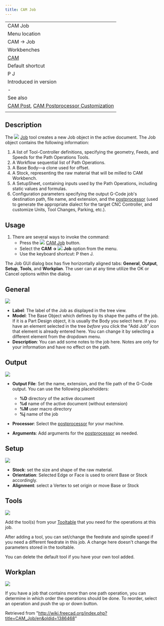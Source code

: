 ```yaml
---
title: CAM Job
---
```


|                                                                                                                                         |
| --------------------------------------------------------------------------------------------------------------------------------------- |
| CAM Job                                                                                                                                 |
| Menu location                                                                                                                           |
| CAM → Job                                                                                                                               |
| Workbenches                                                                                                                             |
| [CAM](/CAM_Workbench "CAM Workbench")                                                                                                   |
| Default shortcut                                                                                                                        |
| P J                                                                                                                                     |
| Introduced in version                                                                                                                   |
| -                                                                                                                                       |
| See also                                                                                                                                |
| [CAM Post](/CAM_Post "CAM Post"), [CAM Postprocessor Customization](/CAM_Postprocessor_Customization "CAM Postprocessor Customization") |
|                                                                                                                                         |

## Description

The ![](/images/CAM_Job.svg) [Job](/CAM_Job "CAM Job") tool creates a new Job object in the active document. The Job object contains the following information:

1. A list of Tool-Controller definitions, specifying the geometry, Feeds, and Speeds for the Path Operations Tools.
2. A Workflow sequential list of Path Operations.
3. A Base Body—a clone used for offset.
4. A Stock, representing the raw material that will be milled to CAM Workbench.
5. A SetupSheet, containing inputs used by the Path Operations, including static values and formulas.
6. Configuration parameters specifying the output G-Code job's destination path, file name, and extension, and the [postprocessor](/CAM_Post "CAM Post") (used to generate the appropriate dialect for the target CNC Controller, and customize Units, Tool Changes, Parking, etc.).

## Usage

1. There are several ways to invoke the command:
   - Press the ![](/images/CAM_Job.svg) [CAM Job](/CAM_Job "CAM Job") button.
   - Select the **CAM → ![](/images/CAM_Job.svg) Job** option from the menu.
   - Use the keyboard shortcut: P then J.

The Job GUI dialog box has five horizontally aligned tabs: **General**, **Output**, **Setup**, **Tools**, and **Workplan**. The user can at any time utilize the OK or Cancel options within the dialog.

## General

![](/images/Job_1.jpg)

- **Label**: The label of the Job as displayed in the tree view.
- **Model**: The Base Object which defines by its shape the paths of the job. If it is a Part Design object, it is usually the Body you select here. If you have an element selected in the tree _before_ you click the "Add Job" icon that element is already entered here. You can change it by selecting a different element from the dropdown menu.
- **Description**: You can add some notes to the job here. Notes are only for your information and have no effect on the path.

## Output

![](/images/Job_2.jpg)

- **Output File**: Set the name, extension, and the file path of the G-Code output. You can use the following placeholders:

  - **%D** directory of the active document
  - **%d** name of the active document (without extension)
  - **%M** user macro directory
  - **%j** name of the job

- **Processor**: Select the [postprocessor](/CAM_Post "CAM Post") for your machine.
- **Arguments**: Add arguments for the [postprocessor](/CAM_Post "CAM Post") as needed.

## Setup

![](/images/Job_3.jpg)

- **Stock**: set the size and shape of the raw material.
- **Orientation**: Selected Edge or Face is used to orient Base or Stock accordingly.
- **Alignment**: select a Vertex to set origin or move Base or Stock

## Tools

![](/images/Job_4.jpg)

Add the tool(s) from your [Tooltable](/index.php?title=CAM_ToolLibraryEdit&action=edit&redlink=1 "CAM ToolLibraryEdit (page does not exist)") that you need for the operations at this job.

After adding a tool, you can set/change the feedrate and spindle speed if you need a different feedrate in this job.
A change here doesn't change the parameters stored in the tooltable.

You can delete the default tool if you have your own tool added.

## Workplan

![](/images/Job_5.jpg)

If you have a job that contains more than one path operation, you can determine in which order the operations should be done.
To reorder, select an operation and push the up or down button.

Retrieved from "<http://wiki.freecad.org/index.php?title=CAM_Job/en&oldid=1386468>"
